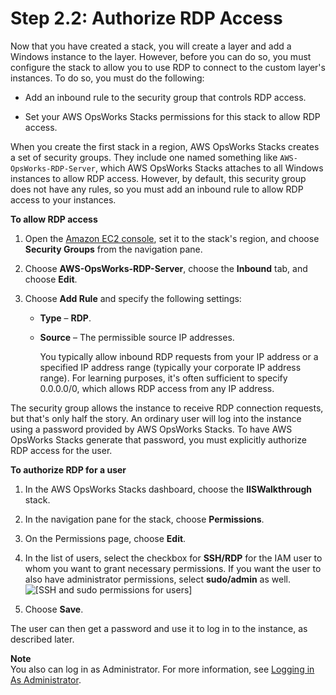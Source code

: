 # Step 2\.2: Authorize RDP Access<a name="gettingstarted-windows-rdp"></a>

Now that you have created a stack, you will create a layer and add a Windows instance to the layer\. However, before you can do so, you must configure the stack to allow you to use RDP to connect to the custom layer's instances\. To do so, you must do the following:

+ Add an inbound rule to the security group that controls RDP access\.

+ Set your AWS OpsWorks Stacks permissions for this stack to allow RDP access\. 

When you create the first stack in a region, AWS OpsWorks Stacks creates a set of security groups\. They include one named something like `AWS-OpsWorks-RDP-Server`, which AWS OpsWorks Stacks attaches to all Windows instances to allow RDP access\. However, by default, this security group does not have any rules, so you must add an inbound rule to allow RDP access to your instances\.

**To allow RDP access**

1. Open the [Amazon EC2 console](https://console.aws.amazon.com/ec2/v2/), set it to the stack's region, and choose **Security Groups** from the navigation pane\.

1. Choose **AWS\-OpsWorks\-RDP\-Server**, choose the **Inbound** tab, and choose **Edit**\.

1. Choose **Add Rule** and specify the following settings:

   + **Type** – **RDP**\.

   + **Source** – The permissible source IP addresses\.

     You typically allow inbound RDP requests from your IP address or a specified IP address range \(typically your corporate IP address range\)\. For learning purposes, it's often sufficient to specify 0\.0\.0\.0/0, which allows RDP access from any IP address\.

The security group allows the instance to receive RDP connection requests, but that's only half the story\. An ordinary user will log into the instance using a password provided by AWS OpsWorks Stacks\. To have AWS OpsWorks Stacks generate that password, you must explicitly authorize RDP access for the user\.

**To authorize RDP for a user**

1. In the AWS OpsWorks Stacks dashboard, choose the **IISWalkthrough** stack\.

1. In the navigation pane for the stack, choose **Permissions**\.

1. On the Permissions page, choose **Edit**\.

1. In the list of users, select the checkbox for **SSH/RDP** for the IAM user to whom you want to grant necessary permissions\. If you want the user to also have administrator permissions, select **sudo/admin** as well\.  
![\[SSH and sudo permissions for users\]](http://docs.aws.amazon.com/opsworks/latest/userguide/images/permissions.png)

1. Choose **Save**\.

The user can then get a password and use it to log in to the instance, as described later\.

**Note**  
You also can log in as Administrator\. For more information, see [Logging in As Administrator](workinginstances-rdp.md#workinginstances-rdp-admin)\.